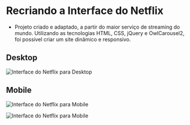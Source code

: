 #  Recriando a Interface do Netflix

- Projeto criado e adaptado, a partir do maior serviço de streaming do mundo. Utilizando as tecnologias HTML, CSS, jQuery e OwlCarousel2, foi possível criar um site dinâmico e responsivo.


## Desktop

![Interface do Netflix para Desktop](https://github.com/FabioAsada/Clone-do-Netflix/blob/main/gifDesktop.gif)

## Mobile

![Interface do Netflix para Mobile](https://github.com/FabioAsada/Clone-do-Netflix/blob/main/gifMobile1.gif)

![Interface do Netflix para Mobile](https://github.com/FabioAsada/Clone-do-Netflix/blob/main/gifMobile2.gif)
